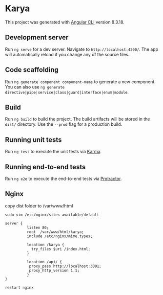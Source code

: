 # Karya

This project was generated with [Angular CLI](https://github.com/angular/angular-cli) version 8.3.18.

## Development server

Run `ng serve` for a dev server. Navigate to `http://localhost:4200/`. The app will automatically reload if you change any of the source files.

## Code scaffolding

Run `ng generate component component-name` to generate a new component. You can also use `ng generate directive|pipe|service|class|guard|interface|enum|module`.

## Build

Run `ng build` to build the project. The build artifacts will be stored in the `dist/` directory. Use the `--prod` flag for a production build.

## Running unit tests

Run `ng test` to execute the unit tests via [Karma](https://karma-runner.github.io).

## Running end-to-end tests

Run `ng e2e` to execute the end-to-end tests via [Protractor](http://www.protractortest.org/).

## Nginx
copy dist folder to /var/www/html
```
sudo vim /etc/nginx/sites-available/default

server {
          listen 80;
          root  /var/www/html/karya;
          include /etc/nginx/mime.types;

          location /karya {
            try_files $uri /index.html;
          }

          location /api/ {
           proxy_pass http://localhost:3001;
           proxy_http_version 1.1;
          }
}

restart nginx
```
